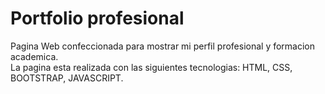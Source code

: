 # Portfolio profesional
Pagina Web confeccionada para mostrar mi perfil profesional y formacion academica. <br>
La pagina esta realizada con las siguientes tecnologias: HTML, CSS, BOOTSTRAP, JAVASCRIPT.
